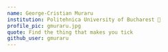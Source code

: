 ```yaml
---
name: George-Cristian Muraru
institution: Politehnica University of Bucharest 🚩
profile_pic: gmuraru.jpg
quote: Find the thing that makes you tick
github_user: gmuraru
---
```

